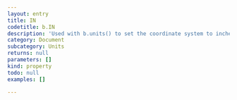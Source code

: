 ```yaml
---
layout: entry
title: IN
codetitle: b.IN
description: 'Used with b.units() to set the coordinate system to inches.'
category: Document
subcategory: Units
returns: null
parameters: []
kind: property
todo: null
examples: []

---
```


